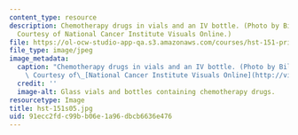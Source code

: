 ```yaml
---
content_type: resource
description: Chemotherapy drugs in vials and an IV bottle. (Photo by Bill Branson.
  Courtesy of National Cancer Institute Visuals Online.)
file: https://ol-ocw-studio-app-qa.s3.amazonaws.com/courses/hst-151-principles-of-pharmacology-spring-2005/91ecc2fdc99bb06e1a96dbcb6636e476_hst-151s05.jpg
file_type: image/jpeg
image_metadata:
  caption: "Chemotherapy drugs in vials and an IV bottle. (Photo by Bill Branson.\
    \ Courtesy of\_[National Cancer Institute Visuals Online](http://visualsonline.cancer.gov/).)"
  credit: ''
  image-alt: Glass vials and bottles containing chemotherapy drugs.
resourcetype: Image
title: hst-151s05.jpg
uid: 91ecc2fd-c99b-b06e-1a96-dbcb6636e476
---
```

